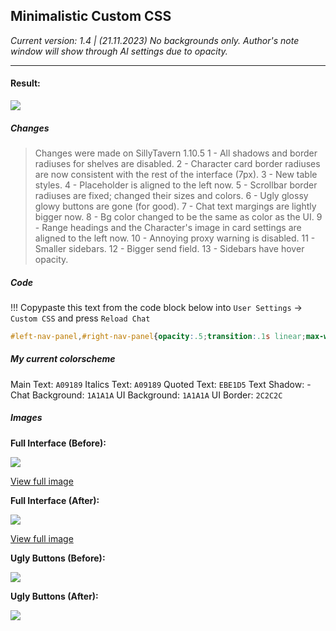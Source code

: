 ## Minimalistic Custom CSS
*Current version: 1.4 | (21.11.2023)*
*No backgrounds only. Author's note window will show through AI settings due to opacity.*
- - -
####
#### Result:
![](https://files.catbox.moe/587ecp.gif)

##### **Changes**
> Changes were made on SillyTavern 1.10.5
1 - All shadows and border radiuses for shelves are disabled.
2 - Character card border radiuses are now consistent with the rest of the interface (7px).
3 - New table styles.
4 - Placeholder is aligned to the left now.
5 - Scrollbar border radiuses are fixed; changed their sizes and colors.
6 - Ugly glossy glowy buttons are gone (for good).
7 - Chat text margings are lightly bigger now.
8 - Bg color changed to be the same as color as the UI.
9 - Range headings and the Character's image in card settings are aligned to the left now.
10 - Annoying proxy warning is disabled.
11 - Smaller sidebars.
12 - Bigger send field. 
13 - Sidebars have hover opacity.

##### **Code**
!!! Copypaste this text from the code block below into `User Settings` -> `Custom CSS` and press `Reload Chat`
```css
#left-nav-panel,#right-nav-panel{opacity:.5;transition:.1s linear;max-width:500px}#left-nav-panel:hover,#right-nav-panel:hover{opacity:1;transition:.1s linear}.mes_text p,.range-block{margin-bottom:15px}#chat,#left-nav-panel,#quickReplyBar,#right-nav-panel,#send_form,#top-bar{border:0!important}#left-nav-panel{margin-top:0!important}#send_form{padding-bottom:15px!important;padding-top:15px!important}#quickReplyBar{padding-bottom:10px!important}table{background-color:var(--black30a);border-style:none}tr:nth-child(2n){background-color:var(--grey10)}th{background-color:#282828}td,th{border:1px solid #323232!important;color:var(--grey70)}#right-nav-panel,#top-bar,.drawer-content{box-shadow:none!important;border-radius:0}::-webkit-scrollbar{width:14px}::-webkit-scrollbar-thumb{background-color:#232323!important;border-radius:0;box-shadow:none}#send_textarea{color:var(--SmartThemeEmColor)!important}::placeholder{color:var(--SmartThemeBodyColor)!important;text-align:left!important}body.big-avatars .avatar img{border-radius:7px}.avatar img,.hotswapAvatar img{box-shadow:none!important}#extensions_settings .inline-drawer-toggle.inline-drawer-header,#extensions_settings2 .inline-drawer-toggle.inline-drawer-header,#user-settings-block h4,h4{background-image:none!important}body{background-color:var(--SmartThemeBlurTintColor)}.mes_text p{line-height:160%;font-size:15px}.range-block-title{text-align:left}body.big-avatars .avatar{align-items:start}#ReverseProxyWarningMessage{display:none!important}hr{background-image:none;background-color:var(--SmartThemeBorderColor);margin:15px 0}
```

##### **My current colorscheme**
Main Text: `A09189`
Italics Text: `A09189`
Quoted Text: `EBE1D5`
Text Shadow: -
Chat Background: `1A1A1A`
UI Background: `1A1A1A`
UI Border: `2C2C2C`


##### **Images**

**Full Interface (Before):**

![](https://files.catbox.moe/c42o13.png)

[View full image](https://files.catbox.moe/c42o13.png)

**Full Interface (After):**

![](https://files.catbox.moe/2910ja.png)

[View full image](https://files.catbox.moe/2910ja.png)

**Ugly Buttons (Before):**

![](https://files.catbox.moe/vh0xui.png)

**Ugly Buttons (After):**

![](https://files.catbox.moe/cu64sa.png)
